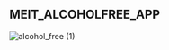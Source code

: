 ## MEIT_ALCOHOLFREE_APP
![alcohol_free (1)](https://user-images.githubusercontent.com/80513699/180701612-8a8a5670-543b-4c35-b35e-75d70cee0abe.png)
